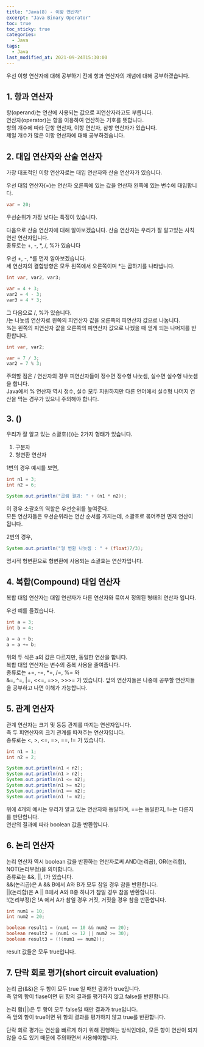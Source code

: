 ```yaml
---
title: "Java(8) - 이항 연산자"
excerpt: "Java Binary Operator"
toc: true
toc_sticky: true
categories:
  - Java
tags:
  - Java
last_modified_at: 2021-09-24T15:30:00
---
```


우선 이항 연산자에 대해 공부하기 전에 항과 연산자의 개념에 대해 공부하겠습니다.

## 1. 항과 연산자

항(operand)는 연산에 사용되는 값으로 피연산자라고도 부릅니다.<br/>
연산자(operator)는 항을 이용하여 연산하는 기호를 뜻합니다.<br/>
항의 개수에 따라 단항 연산자, 이항 연산자, 삼항 연산자가 있습니다.<br/>
제일 개수가 많은 이항 연산자에 대해 공부하겠습니다.

## 2. 대입 연산자와 산술 연산자

가장 대표적인 이항 연산자로는 대입 연산자와 산술 연산자가 있습니다.<br/>

우선 대입 연산자(=)는 연산자 오른쪽에 있는 값을 연산자 왼쪽에 있는 변수에 대입합니다.

```java
var = 20;
```

우선순위가 가장 낮다는 특징이 있습니다. <br/>

다음으로 산술 연산자에 대해 알아보겠습니다. 산술 연산자는 우리가 잘 알고있는 사칙연산 연산자입니다.<br/>
종류로는 +, -, \*, /, %가 있습니다<br/>

우선 +, -, \*를 먼저 알아보겠습니다.<br/>
세 연산자의 결합방향은 모두 왼쪽에서 오른쪽이며 \*는 곱하기를 나타냅니다.<br/>

```java
int var, var2, var3;

var = 4 + 3;
var2 = 4 - 3;
var3 = 4 * 3;
```

그 다음으로 /, %가 있습니다.<br/>
/는 나눗셈 연산자로 왼쪽의 피연산자 값을 오른쪽의 피연산자 값으로 나눕니다.<br/>
%는 왼쪽의 피연산자 값을 오른쪽의 피연산자 값으로 나눴을 때 얻게 되는 나머지를 반환합니다.<br/>

```java
int var, var2;

var = 7 / 3;
var2 = 7 % 3;

```

주의할 점은 / 연산자의 경우 피연산자들이 정수면 정수형 나눗셈, 실수면 실수형 나눗셈을 합니다.<br/>
Java에서 % 연산자 역시 정수, 실수 모두 지원하지만 다른 언어에서 실수형 나머지 연산을 막는 경우가 있으니 주의해야 합니다.<br/>

## 3. ()

우리가 잘 알고 있는 소괄호(())는 2가지 형태가 있습니다.<br/>

1. 구분자
2. 형변환 연산자

1번의 경우 예시를 보면,

```java
int n1 = 3;
int n2 = 6;

System.out.println("곱셈 결과: " + (n1 * n2));
```

이 경우 소괄호의 역할은 우선순위를 높여준다.<br/>
모든 연산자들은 우선순위라는 연산 순서를 가지는데, 소괄호로 묶어주면 먼저 연산이 됩니다.<br/>

2번의 경우,

```java
System.out.println("형 변환 나눗셈 : " + (float)7/3);
```

명시적 형변환으로 형변환에 사용되는 소괄호는 연산자입니다.<br/>

## 4. 복합(Compound) 대입 연산자

복합 대입 연산자는 대입 연산자가 다른 연산자와 묶여서 정의된 형태의 연산자 입니다.<br/>

우선 예를 들겠습니다.

```java
int a = 3;
int b = 4;

a = a + b;
a = a += b;
```

위의 두 식은 a의 값은 다르지만, 동일한 연산을 합니다.<br/>
복합 대입 연산자는 변수의 중복 사용을 줄여줍니다.<br/>
종류로는 +=, -=, \*=, /=, %= 와 <br/>
&=, ^=, |=, <<=, =>>, >>>= 가 있습니다. 앞의 연산자들은 나중에 공부할 연산자들을 공부하고 나면 이해가 가능합니다.<br/>

## 5. 관계 연산자

관계 연산자는 크기 및 동등 관계를 따지는 연산자입니다.<br/>
즉 두 피연산자의 크기 관계를 따져주는 연산자입니다.<br/>
종류로는 <, >, <=, =>, ==, != 가 있습니다.<br/>

```java
int n1 = 1;
int n2 = 2;

System.out.println(n1 < n2);
System.out.println(n1 > n2);
System.out.println(n1 <= n2);
System.out.println(n1 >= n2);
System.out.println(n1 == n2);
System.out.println(n1 != n2);
```

위에 4개의 예시는 우리가 알고 있는 연산자와 동일하며, ==는 동일한지, !=는 다른지를 판단합니다.<br/>
연산의 결과에 따라 boolean 값을 반환합니다.<br/>

## 6. 논리 연산자

논리 연산자 역시 boolean 값을 반환하는 연산자로써 AND(논리곱), OR(논리합), NOT(논리부정)을 의미합니다.<br/>
종류로는 &&, ||, !가 있습니다.<br/>
&&(논리곱)은 A && B에서 A와 B가 모두 참일 경우 참을 반환합니다.<br/>
||(논리합)은 A || B에서 A와 B중 하나가 참일 경우 참을 반환합니다.<br/>
!(논리부정)은 !A 에서 A가 참일 경우 거짓, 거짓을 경우 참을 반환합니다.<br/>

```java
int num1 = 10;
int num2 = 20;

boolean result1 = (num1 == 10 && num2 == 20);
boolean result2 = (num1 <= 12 || num2 >= 30);
boolean result3 = (!(num1 == num2));

```

result 값들은 모두 true입니다.

## 7. 단락 회로 평가(short circuit evaluation)

논리 곱(&&)은 두 항이 모두 true 일 때만 결과가 true입니다.<br/>
즉 앞의 항이 flase이면 뒤 항의 결과를 평가하지 않고 false를 반환합니다.<br/>

논리 합(||)은 두 항이 모두 false일 때만 결과가 true입니다.<br/>
즉 앞의 항이 true이면 뒤 항의 결과를 평가하지 않고 true를 반환합니다.<br/>

단락 회로 평가는 연산을 빠르게 하기 위해 진행하는 방식인데요, 모든 항이 연산이 되지 않을 수도 있기 때문에
주의하면서 사용해야합니다.
